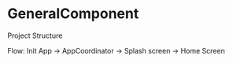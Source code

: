 # GeneralComponent
Project Structure

Flow: Init App -> AppCoordinator -> Splash screen -> Home Screen
